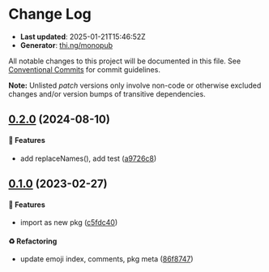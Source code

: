 # Change Log

- **Last updated**: 2025-01-21T15:46:52Z
- **Generator**: [thi.ng/monopub](https://thi.ng/monopub)

All notable changes to this project will be documented in this file.
See [Conventional Commits](https://conventionalcommits.org/) for commit guidelines.

**Note:** Unlisted _patch_ versions only involve non-code or otherwise excluded changes
and/or version bumps of transitive dependencies.

## [0.2.0](https://github.com/thi-ng/umbrella/tree/@thi.ng/emoji@0.2.0) (2024-08-10)

#### 🚀 Features

- add replaceNames(), add test ([a9726c8](https://github.com/thi-ng/umbrella/commit/a9726c8))

## [0.1.0](https://github.com/thi-ng/umbrella/tree/@thi.ng/emoji@0.1.0) (2023-02-27)

#### 🚀 Features

- import as new pkg ([c5fdc40](https://github.com/thi-ng/umbrella/commit/c5fdc40))

#### ♻️ Refactoring

- update emoji index, comments, pkg meta ([86f8747](https://github.com/thi-ng/umbrella/commit/86f8747))
